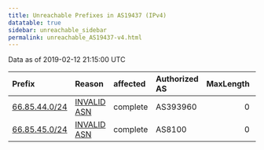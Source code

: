 ```yaml
---
title: Unreachable Prefixes in AS19437 (IPv4)
datatable: true
sidebar: unreachable_sidebar
permalink: unreachable_AS19437-v4.html
---
```


Data as of 2019-02-12 21:15:00 UTC


<div class="datatable-begin"></div>

| Prefix                                               | Reason                                                                                               | affected   | Authorized AS   |   MaxLength | Anchor                           |   unreachable /24s |
|:-----------------------------------------------------|:-----------------------------------------------------------------------------------------------------|:-----------|:----------------|------------:|:---------------------------------|-------------------:|
| [66.85.44.0/24](https://stat.ripe.net/66.85.44.0/24) | [INVALID ASN](https://rpki-validator.ripe.net/announcement-preview?asn=AS19437&prefix=66.85.44.0/24) | complete   | AS393960        |           0 | [ARIN](unreachable_ARIN-v4.html) |                  1 |
| [66.85.45.0/24](https://stat.ripe.net/66.85.45.0/24) | [INVALID ASN](https://rpki-validator.ripe.net/announcement-preview?asn=AS19437&prefix=66.85.45.0/24) | complete   | AS8100          |           0 | [ARIN](unreachable_ARIN-v4.html) |                  1 |

<div class="datatable-end"></div>